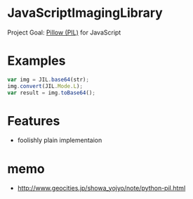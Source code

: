 # JavaScriptImagingLibrary

Project Goal: [Pillow (PIL)](http://pillow.readthedocs.org/en/latest/reference/index.html) for JavaScript

# Examples

```javascript
var img = JIL.base64(str);
img.convert(JIL.Mode.L);
var result = img.toBase64();
```

# Features

- foolishly plain implementaion

# memo

- http://www.geocities.jp/showa_yojyo/note/python-pil.html
